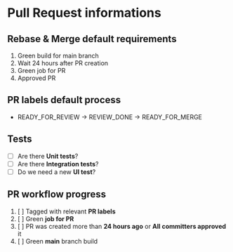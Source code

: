 # Pull Request informations

## Rebase & Merge default requirements

1. Green build for main branch
2. Wait 24 hours after PR creation
3. Green job for PR
4. Approved PR

## PR labels default process

- READY_FOR_REVIEW  &rightarrow;  REVIEW_DONE  &rightarrow;  READY_FOR_MERGE

## Tests

- [ ] Are there **Unit tests**?
- [ ] Are there **Integration tests**?
- [ ] Do we need a new **UI test**?

## PR workflow progress

1. [ ] Tagged with relevant **PR labels**
2. [ ] Green **job for PR**
3. [ ] PR was created more than **24 hours ago** or **All committers approved** it
4. [ ] Green **main** branch build